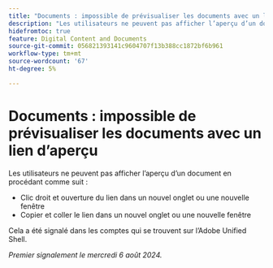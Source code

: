 ```yaml
---
title: "Documents : impossible de prévisualiser les documents avec un lien d’aperçu"
description: "Les utilisateurs ne peuvent pas afficher l’aperçu d’un document."
hidefromtoc: true
feature: Digital Content and Documents
source-git-commit: 056821393141c9604707f13b388cc1872bf6b961
workflow-type: tm+mt
source-wordcount: '67'
ht-degree: 5%

---
```



# Documents : impossible de prévisualiser les documents avec un lien d’aperçu

Les utilisateurs ne peuvent pas afficher l’aperçu d’un document en procédant comme suit :

* Clic droit et ouverture du lien dans un nouvel onglet ou une nouvelle fenêtre
* Copier et coller le lien dans un nouvel onglet ou une nouvelle fenêtre

Cela a été signalé dans les comptes qui se trouvent sur l’Adobe Unified Shell.

_Premier signalement le mercredi 6 août 2024._
